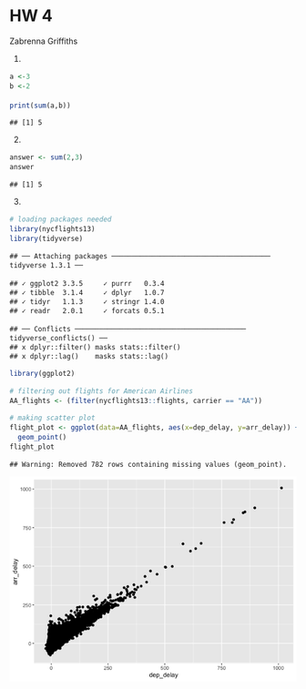 HW 4
================
Zabrenna Griffiths

1.  

``` r
a <-3
b <-2

print(sum(a,b))
```

    ## [1] 5

2.  

``` r
answer <- sum(2,3)
answer
```

    ## [1] 5

3.  

``` r
# loading packages needed
library(nycflights13)
library(tidyverse)
```

    ## ── Attaching packages ─────────────────────────────────────── tidyverse 1.3.1 ──

    ## ✓ ggplot2 3.3.5     ✓ purrr   0.3.4
    ## ✓ tibble  3.1.4     ✓ dplyr   1.0.7
    ## ✓ tidyr   1.1.3     ✓ stringr 1.4.0
    ## ✓ readr   2.0.1     ✓ forcats 0.5.1

    ## ── Conflicts ────────────────────────────────────────── tidyverse_conflicts() ──
    ## x dplyr::filter() masks stats::filter()
    ## x dplyr::lag()    masks stats::lag()

``` r
library(ggplot2)
```

``` r
# filtering out flights for American Airlines
AA_flights <- (filter(nycflights13::flights, carrier == "AA"))
```

``` r
# making scatter plot
flight_plot <- ggplot(data=AA_flights, aes(x=dep_delay, y=arr_delay)) +
  geom_point()
flight_plot
```

    ## Warning: Removed 782 rows containing missing values (geom_point).

![](hw_4_files/figure-gfm/unnamed-chunk-6-1.png)<!-- -->
